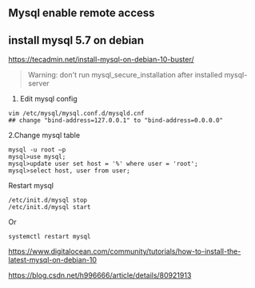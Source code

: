 ## Mysql enable remote access
## install mysql 5.7 on debian
https://tecadmin.net/install-mysql-on-debian-10-buster/
> Warning: don't run mysql_secure_installation after installed mysql-server

1. Edit mysql config
```shell script
vim /etc/mysql/mysql.conf.d/mysqld.cnf
## change "bind-address=127.0.0.1" to "bind-address=0.0.0.0" 
```


2.Change mysql table
```shell script
mysql -u root –p
mysql>use mysql;
mysql>update user set host = '%' where user = 'root';
mysql>select host, user from user;
```
Restart mysql
```shell script
/etc/init.d/mysql stop
/etc/init.d/mysql start
``` 
Or
```shell script
systemctl restart mysql
```

https://www.digitalocean.com/community/tutorials/how-to-install-the-latest-mysql-on-debian-10

https://blog.csdn.net/h996666/article/details/80921913